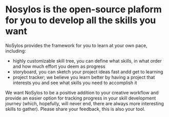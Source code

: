 # Nosylos is the open-source plaform for you to develop all the skills you want

NoSylos provides the framework for you to learn at your own pace, including:
- highly customizable skill tree, you can define what skills, in what order and how much effort you deem as progress
- storyboard, you can sketch your project ideas fast andd get to learning
- project tracker; we believe you learn better by having a project that interests you and see what skills you need to accomplish it

We want NoSylos to be a positive addition to your creative workflow and provide an easier option for tracking progress in your skill development journey (which, hopefully, will never end, there are always more interesting skills to gather). Please share your feedback, this is also your tool.
